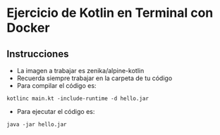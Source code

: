# Ejercicio de Kotlin en Terminal con Docker

## Instrucciones
* La imagen a trabajar es zenika/alpine-kotlin
* Recuerda siempre trabajar en la carpeta de tu código
* Para compilar el código es:
```
kotlinc main.kt -include-runtime -d hello.jar
```
* Para ejecutar el código es:
```
java -jar hello.jar
```